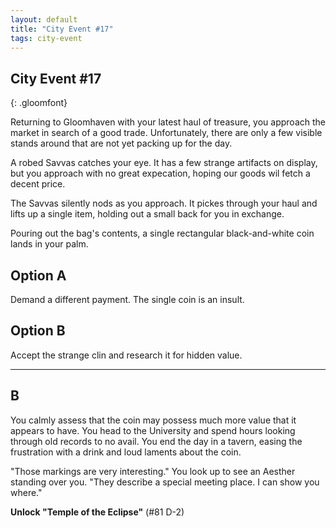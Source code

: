 ```yaml
---
layout: default
title: "City Event #17"
tags: city-event
---
```


## City Event #17
{: .gloomfont}

Returning to Gloomhaven with your latest haul of treasure, you approach the
market in search of a good trade.   Unfortunately, there are only a few visible
stands around that are not yet packing up for the day.

A robed Savvas catches your eye.  It has a few strange artifacts on display, but
you approach with no great expecation, hoping our goods wil fetch a decent price.

The Savvas silently nods as you approach.  It pickes through your haul and lifts
up a single item, holding out a small back for you in exchange.

Pouring out the bag's contents, a single rectangular black-and-white coin lands
in your palm.

## Option A

Demand a different payment.  The single coin is an insult.

## Option B

Accept the strange clin and research it for hidden value.

***

## B

You calmly assess that the coin may possess much more value that it appears to have.
You head to the University and spend hours looking through old records to no avail.
You end the day in a tavern, easing the frustration with a drink and loud laments
about the coin.

"Those markings are very interesting."  You look up to see an Aesther standing over
you.  "They describe a special meeting place.  I can show you where."

<strong>Unlock "Temple of the Eclipse"</strong> (#81 D-2)

